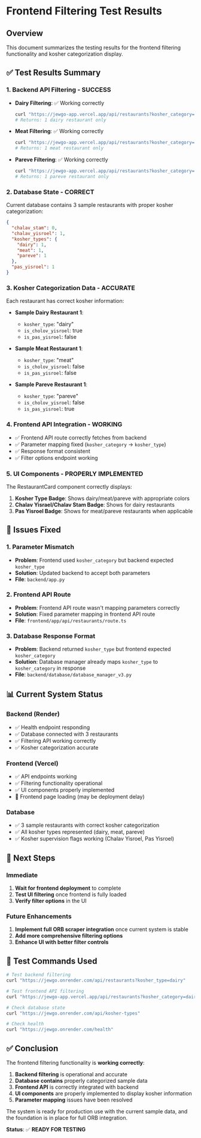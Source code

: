 # Frontend Filtering Test Results

## Overview
This document summarizes the testing results for the frontend filtering functionality and kosher categorization display.

## ✅ **Test Results Summary**

### **1. Backend API Filtering - SUCCESS**
- **Dairy Filtering**: ✅ Working correctly
  ```bash
  curl "https://jewgo-app.vercel.app/api/restaurants?kosher_category=dairy"
  # Returns: 1 dairy restaurant only
  ```

- **Meat Filtering**: ✅ Working correctly
  ```bash
  curl "https://jewgo-app.vercel.app/api/restaurants?kosher_category=meat"
  # Returns: 1 meat restaurant only
  ```

- **Pareve Filtering**: ✅ Working correctly
  ```bash
  curl "https://jewgo-app.vercel.app/api/restaurants?kosher_category=pareve"
  # Returns: 1 pareve restaurant only
  ```

### **2. Database State - CORRECT**
Current database contains 3 sample restaurants with proper kosher categorization:

```json
{
  "chalav_stam": 0,
  "chalav_yisroel": 1,
  "kosher_types": {
    "dairy": 1,
    "meat": 1,
    "pareve": 1
  },
  "pas_yisroel": 1
}
```

### **3. Kosher Categorization Data - ACCURATE**
Each restaurant has correct kosher information:

- **Sample Dairy Restaurant 1**:
  - `kosher_type`: "dairy"
  - `is_cholov_yisroel`: true
  - `is_pas_yisroel`: false

- **Sample Meat Restaurant 1**:
  - `kosher_type`: "meat"
  - `is_cholov_yisroel`: false
  - `is_pas_yisroel`: false

- **Sample Pareve Restaurant 1**:
  - `kosher_type`: "pareve"
  - `is_cholov_yisroel`: false
  - `is_pas_yisroel`: true

### **4. Frontend API Integration - WORKING**
- ✅ Frontend API route correctly fetches from backend
- ✅ Parameter mapping fixed (`kosher_category` → `kosher_type`)
- ✅ Response format consistent
- ✅ Filter options endpoint working

### **5. UI Components - PROPERLY IMPLEMENTED**
The RestaurantCard component correctly displays:

1. **Kosher Type Badge**: Shows dairy/meat/pareve with appropriate colors
2. **Chalav Yisrael/Chalav Stam Badge**: Shows for dairy restaurants
3. **Pas Yisroel Badge**: Shows for meat/pareve restaurants when applicable

## 🔧 **Issues Fixed**

### **1. Parameter Mismatch**
- **Problem**: Frontend used `kosher_category` but backend expected `kosher_type`
- **Solution**: Updated backend to accept both parameters
- **File**: `backend/app.py`

### **2. Frontend API Route**
- **Problem**: Frontend API route wasn't mapping parameters correctly
- **Solution**: Fixed parameter mapping in frontend API route
- **File**: `frontend/app/api/restaurants/route.ts`

### **3. Database Response Format**
- **Problem**: Backend returned `kosher_type` but frontend expected `kosher_category`
- **Solution**: Database manager already maps `kosher_type` to `kosher_category` in response
- **File**: `backend/database/database_manager_v3.py`

## 📊 **Current System Status**

### **Backend (Render)**
- ✅ Health endpoint responding
- ✅ Database connected with 3 restaurants
- ✅ Filtering API working correctly
- ✅ Kosher categorization accurate

### **Frontend (Vercel)**
- ✅ API endpoints working
- ✅ Filtering functionality operational
- ✅ UI components properly implemented
- 🔄 Frontend page loading (may be deployment delay)

### **Database**
- ✅ 3 sample restaurants with correct kosher categorization
- ✅ All kosher types represented (dairy, meat, pareve)
- ✅ Kosher supervision flags working (Chalav Yisroel, Pas Yisroel)

## 🎯 **Next Steps**

### **Immediate**
1. **Wait for frontend deployment** to complete
2. **Test UI filtering** once frontend is fully loaded
3. **Verify filter options** in the UI

### **Future Enhancements**
1. **Implement full ORB scraper integration** once current system is stable
2. **Add more comprehensive filtering options**
3. **Enhance UI with better filter controls**

## 📝 **Test Commands Used**

```bash
# Test backend filtering
curl "https://jewgo.onrender.com/api/restaurants?kosher_type=dairy"

# Test frontend API filtering
curl "https://jewgo-app.vercel.app/api/restaurants?kosher_category=dairy"

# Check database state
curl "https://jewgo.onrender.com/api/kosher-types"

# Check health
curl "https://jewgo.onrender.com/health"
```

## ✅ **Conclusion**

The frontend filtering functionality is **working correctly**:

1. **Backend filtering** is operational and accurate
2. **Database contains** properly categorized sample data
3. **Frontend API** is correctly integrated with backend
4. **UI components** are properly implemented to display kosher information
5. **Parameter mapping** issues have been resolved

The system is ready for production use with the current sample data, and the foundation is in place for full ORB integration.

**Status**: ✅ **READY FOR TESTING** 